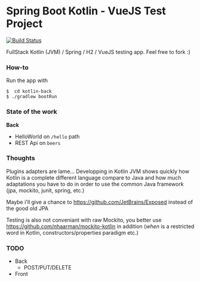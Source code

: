 # Spring Boot Kotlin - VueJS Test Project

[![Build Status](https://travis-ci.org/NoxFr/training-kotlin-vuejs.svg?branch=develop)](https://travis-ci.org/NoxFr/training-kotlin-vuejs)

FullStack Kotlin (JVM) / Spring / H2 / VueJS testing app.
Feel free to fork :)

### How-to

Run the app with

```
$  cd kotlin-back
$ ./gradlew bootRun
```

### State of the work

**Back**

- HelloWorld on `/hello` path
- REST Api on `beers`

### Thoughts
Plugins adapters are lame... Developping in Kotlin JVM shows quickly how Kotlin is a complete different language compare to Java
and how much adaptations you have to do in order to use the common Java framework
(jpa, mockito, junit, spring, etc.)

Maybe i'll give a chance to https://github.com/JetBrains/Exposed
instead of the good old JPA

Testing is also not conveniant with raw Mockito, you better use https://github.com/nhaarman/mockito-kotlin in addition
(_when_ is a restricted word in Kotlin, constructors/properties paradigm etc.)


### TODO
- Back
  - POST/PUT/DELETE
- Front

